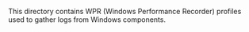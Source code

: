 This directory contains WPR (Windows Performance Recorder) profiles used to gather logs from Windows components.

